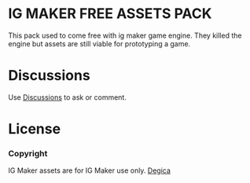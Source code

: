 # IG MAKER FREE ASSETS PACK

This pack used to come free with ig maker game engine. They killed the engine but assets are still viable for prototyping a game. 

# Discussions

Use [Discussions](https://github.com/retrokid/ig_maker_assets/discussions) to ask or comment.

# License

### Copyright

IG Maker assets are for IG Maker use only. [Degica](https://us.degicashop.com)
